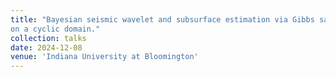 ```yaml
---
title: "Bayesian seismic wavelet and subsurface estimation via Gibbs sampling
on a cyclic domain."
collection: talks
date: 2024-12-08
venue: 'Indiana University at Bloomington'
---
```

